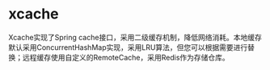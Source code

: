 # xcache
Xcache实现了Spring cache接口，采用二级缓存机制，降低网络消耗。本地缓存默认采用ConcurrentHashMap实现，采用LRU算法，但您可以根据需要进行替换；远程缓存使用自定义的RemoteCache，采用Redis作为存储仓库。
